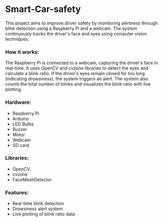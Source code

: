 # Smart-Car-safety
This project aims to improve driver safety by monitoring alertness through blink detection using a Raspberry Pi and a webcam. The system continuously tracks the driver's face and eyes using computer vision techniques.

### How it works:
The Raspberry Pi is connected to a webcam, capturing the driver's face in real-time.
It uses OpenCV and cvzone libraries to detect the eyes and calculate a blink ratio.
If the driver's eyes remain closed for too long (indicating drowsiness), the system triggers an alert.
The system also counts the total number of blinks and visualizes the blink ratio with live plotting.

### Hardware:
+ Raspberry Pi
+ Arduino
+ LED Bulbs
+ Buzzer
+ Motor
+ Webcam
+ SD card

### Libraries:
+ OpenCV
+ cvzone
+ FaceMeshDetector

### Features:
+ Real-time blink detection
+ Drowsiness alert system
+ Live plotting of blink ratio data
